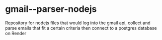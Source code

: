 # gmail--parser-nodejs
Repository for nodejs files that would log into the gmail api, collect and parse emails that fit a certain criteria then connect to a postgres database on Render
